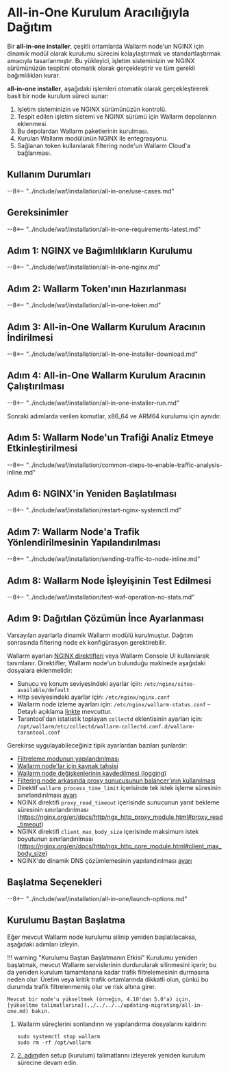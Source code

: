 [img-wl-console-users]:             ../../../../images/check-user-no-2fa.png
[wallarm-status-instr]:             ../../../../admin-en/configure-statistics-service.md
[memory-instr]:                     ../../../../admin-en/configuration-guides/allocate-resources-for-node.md
[waf-directives-instr]:             ../../../../admin-en/configure-parameters-en.md
[ptrav-attack-docs]:                ../../../../attacks-vulns-list.md#path-traversal
[attacks-in-ui-image]:           ../../../../images/admin-guides/test-attacks-quickstart.png
[waf-mode-instr]:                   ../../../../admin-en/configure-wallarm-mode.md
[logging-instr]:                    ../../../../admin-en/configure-logging.md
[proxy-balancer-instr]:             ../../../../admin-en/using-proxy-or-balancer-en.md
[process-time-limit-instr]:         ../../../../admin-en/configure-parameters-en.md#wallarm_process_time_limit
[configure-proxy-balancer-instr]:   ../../../../admin-en/configuration-guides/access-to-wallarm-api-via-proxy.md
[update-instr]:                     ../../../../updating-migrating/nginx-modules.md
[install-postanalytics-docs]:        ../../../../../admin-en/installation-postanalytics-en/
[dynamic-dns-resolution-nginx]:     ../../../../admin-en/configure-dynamic-dns-resolution-nginx.md
[waf-mode-recommendations]:          ../../../../about-wallarm/deployment-best-practices.md#follow-recommended-onboarding-steps
[ip-lists-docs]:                    ../../../../user-guides/ip-lists/overview.md
[versioning-policy]:                ../../../../updating-migrating/versioning-policy.md#version-list
[install-postanalytics-instr]:      ../../../../admin-en/installation-postanalytics-en.md
[waf-installation-instr-latest]:     /installation/nginx/dynamic-module/
[img-node-with-several-instances]:  ../../../../images/user-guides/nodes/wallarm-node-with-two-instances.png
[img-create-wallarm-node]:      ../../../../images/user-guides/nodes/create-cloud-node.png
[nginx-custom]:                 ../../../../faq/nginx-compatibility.md#is-wallarm-filtering-node-compatible-with-the-custom-build-of-nginx
[node-token]:                       ../../../../quickstart/getting-started.md#deploy-the-wallarm-filtering-node
[api-token]:                        ../../../../user-guides/settings/api-tokens.md
[platform]:                         ../../../supported-deployment-options.md
[img-grouped-nodes]:                ../../../../images/user-guides/nodes/grouped-nodes.png
[wallarm-token-types]:              ../../../../user-guides/nodes/nodes.md#api-and-node-tokens-for-node-creation
[ip-lists-docs]:                    ../../../../user-guides/ip-lists/overview.md
[download-aio-step]:                #step-3-download-all-in-one-wallarm-installer
[enable-traffic-analysis-step]:     #step-5-enable-wallarm-node-to-analyze-traffic
[restart-nginx-step]:               #step-6-restart-nginx
[separate-postanalytics-installation-aio]:  ../../../../admin-en/installation-postanalytics-en.md
[api-spec-enforcement-docs]:        ../../../../api-specification-enforcement/overview.md
[link-wallarm-health-check]:        ../../../../admin-en/uat-checklist-en.md

# All-in-One Kurulum Aracılığıyla Dağıtım

Bir **all-in-one installer**, çeşitli ortamlarda Wallarm node'un NGINX için dinamik modül olarak kurulumu sürecini kolaylaştırmak ve standartlaştırmak amacıyla tasarlanmıştır. Bu yükleyici, işletim sisteminizin ve NGINX sürümünüzün tespitini otomatik olarak gerçekleştirir ve tüm gerekli bağımlılıkları kurar.

**all-in-one installer**, aşağıdaki işlemleri otomatik olarak gerçekleştirerek basit bir node kurulum süreci sunar:

1. İşletim sisteminizin ve NGINX sürümünüzün kontrolü.
1. Tespit edilen işletim sistemi ve NGINX sürümü için Wallarm depolarının eklenmesi.
1. Bu depolardan Wallarm paketlerinin kurulması.
1. Kurulan Wallarm modülünün NGINX ile entegrasyonu.
1. Sağlanan token kullanılarak filtering node'un Wallarm Cloud'a bağlanması.

## Kullanım Durumları

--8<-- "../include/waf/installation/all-in-one/use-cases.md"

## Gereksinimler

--8<-- "../include/waf/installation/all-in-one-requirements-latest.md"

## Adım 1: NGINX ve Bağımlılıkların Kurulumu

--8<-- "../include/waf/installation/all-in-one-nginx.md"

## Adım 2: Wallarm Token'ının Hazırlanması

--8<-- "../include/waf/installation/all-in-one-token.md"

## Adım 3: All-in-One Wallarm Kurulum Aracının İndirilmesi

--8<-- "../include/waf/installation/all-in-one-installer-download.md"

## Adım 4: All-in-One Wallarm Kurulum Aracının Çalıştırılması

--8<-- "../include/waf/installation/all-in-one-installer-run.md"

Sonraki adımlarda verilen komutlar, x86_64 ve ARM64 kurulumu için aynıdır.

## Adım 5: Wallarm Node'un Trafiği Analiz Etmeye Etkinleştirilmesi

--8<-- "../include/waf/installation/common-steps-to-enable-traffic-analysis-inline.md"

## Adım 6: NGINX'in Yeniden Başlatılması

--8<-- "../include/waf/installation/restart-nginx-systemctl.md"

## Adım 7: Wallarm Node'a Trafik Yönlendirilmesinin Yapılandırılması

--8<-- "../include/waf/installation/sending-traffic-to-node-inline.md"

## Adım 8: Wallarm Node İşleyişinin Test Edilmesi

--8<-- "../include/waf/installation/test-waf-operation-no-stats.md"

## Adım 9: Dağıtılan Çözümün İnce Ayarlanması

Varsayılan ayarlarla dinamik Wallarm modülü kurulmuştur. Dağıtım sonrasında filtering node ek konfigürasyon gerektirebilir.

Wallarm ayarları [NGINX direktifleri](../../../../admin-en/configure-parameters-en.md) veya Wallarm Console UI kullanılarak tanımlanır. Direktifler, Wallarm node'un bulunduğu makinede aşağıdaki dosyalara eklenmelidir:

* Sunucu ve konum seviyesindeki ayarlar için: `/etc/nginx/sites-available/default`
* Http seviyesindeki ayarlar için: `/etc/nginx/nginx.conf`
* Wallarm node izleme ayarları için: `/etc/nginx/wallarm-status.conf` – Detaylı açıklama [linkte][wallarm-status-instr] mevcuttur.
* Tarantool'dan istatistik toplayan `collectd` eklentisinin ayarları için: `/opt/wallarm/etc/collectd/wallarm-collectd.conf.d/wallarm-tarantool.conf`

Gerekirse uygulayabileceğiniz tipik ayarlardan bazıları şunlardır:

* [Filtreleme modunun yapılandırılması][waf-mode-instr]
* [Wallarm node'lar için kaynak tahsisi][memory-instr]
* [Wallarm node değişkenlerinin kaydedilmesi (logging)][logging-instr]
* [Filtering node arkasında proxy sunucusunun balancer'ının kullanılması][proxy-balancer-instr]
* Direktif `wallarm_process_time_limit` içerisinde tek istek işleme süresinin sınırlandırılması [ayarı][process-time-limit-instr]
* NGINX direktifi `proxy_read_timeout` içerisinde sunucunun yanıt bekleme süresinin sınırlandırılması (https://nginx.org/en/docs/http/ngx_http_proxy_module.html#proxy_read_timeout)
* NGINX direktifi `client_max_body_size` içerisinde maksimum istek boyutunun sınırlandırılması (https://nginx.org/en/docs/http/ngx_http_core_module.html#client_max_body_size)
* NGINX'de dinamik DNS çözümlemesinin yapılandırılması [ayarı][dynamic-dns-resolution-nginx]

## Başlatma Seçenekleri

--8<-- "../include/waf/installation/all-in-one/launch-options.md"

## Kurulumu Baştan Başlatma

Eğer mevcut Wallarm node kurulumu silinip yeniden başlatılacaksa, aşağıdaki adımları izleyin.

!!! warning "Kurulumu Baştan Başlatmanın Etkisi"
    Kurulumu yeniden başlatmak, mevcut Wallarm servislerinin durdurularak silinmesini içerir; bu da yeniden kurulum tamamlanana kadar trafik filtrelemesinin durmasına neden olur. Üretim veya kritik trafik ortamlarında dikkatli olun, çünkü bu durumda trafik filtrelenmemiş olur ve risk altına girer.

    Mevcut bir node'u yükseltmek (örneğin, 4.10'dan 5.0'a) için, [yükseltme talimatlarına](../../../../updating-migrating/all-in-one.md) bakın.

1. Wallarm süreçlerini sonlandırın ve yapılandırma dosyalarını kaldırın:

    ```
    sudo systemctl stop wallarm
    sudo rm -rf /opt/wallarm
    ```
1. [2. adım](#step-2-prepare-wallarm-token)den setup (kurulum) talimatlarını izleyerek yeniden kurulum sürecine devam edin.